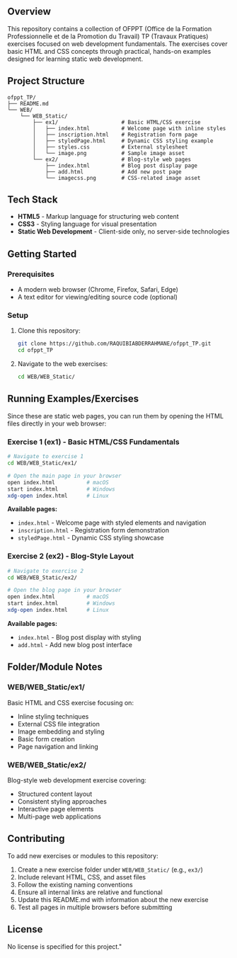 ## Overview

This repository contains a collection of OFPPT (Office de la Formation Professionnelle et de la Promotion du Travail) TP (Travaux Pratiques) exercises focused on web development fundamentals. The exercises cover basic HTML and CSS concepts through practical, hands-on examples designed for learning static web development.

## Project Structure

```
ofppt_TP/
├── README.md
└── WEB/
    └── WEB_Static/
        ├── ex1/                    # Basic HTML/CSS exercise
        │   ├── index.html          # Welcome page with inline styles
        │   ├── inscription.html    # Registration form page
        │   ├── styledPage.html     # Dynamic CSS styling example
        │   ├── styles.css          # External stylesheet
        │   └── image.png           # Sample image asset
        └── ex2/                    # Blog-style web pages
            ├── index.html          # Blog post display page
            ├── add.html            # Add new post page
            └── imagecss.png        # CSS-related image asset
```

## Tech Stack

- **HTML5** - Markup language for structuring web content
- **CSS3** - Styling language for visual presentation
- **Static Web Development** - Client-side only, no server-side technologies

## Getting Started

### Prerequisites

- A modern web browser (Chrome, Firefox, Safari, Edge)
- A text editor for viewing/editing source code (optional)

### Setup

1. Clone this repository:
   ```bash
   git clone https://github.com/RAQUIBIABDERRAHMANE/ofppt_TP.git
   cd ofppt_TP
   ```

2. Navigate to the web exercises:
   ```bash
   cd WEB/WEB_Static/
   ```

## Running Examples/Exercises

Since these are static web pages, you can run them by opening the HTML files directly in your web browser:

### Exercise 1 (ex1) - Basic HTML/CSS Fundamentals
```bash
# Navigate to exercise 1
cd WEB/WEB_Static/ex1/

# Open the main page in your browser
open index.html          # macOS
start index.html         # Windows
xdg-open index.html      # Linux
```

**Available pages:**
- `index.html` - Welcome page with styled elements and navigation
- `inscription.html` - Registration form demonstration
- `styledPage.html` - Dynamic CSS styling showcase

### Exercise 2 (ex2) - Blog-Style Layout
```bash
# Navigate to exercise 2
cd WEB/WEB_Static/ex2/

# Open the blog page in your browser
open index.html          # macOS
start index.html         # Windows
xdg-open index.html      # Linux
```

**Available pages:**
- `index.html` - Blog post display with styling
- `add.html` - Add new blog post interface

## Folder/Module Notes

### WEB/WEB_Static/ex1/
Basic HTML and CSS exercise focusing on:
- Inline styling techniques
- External CSS file integration
- Image embedding and styling
- Basic form creation
- Page navigation and linking

### WEB/WEB_Static/ex2/
Blog-style web development exercise covering:
- Structured content layout
- Consistent styling approaches
- Interactive page elements
- Multi-page web applications

## Contributing

To add new exercises or modules to this repository:

1. Create a new exercise folder under `WEB/WEB_Static/` (e.g., `ex3/`)
2. Include relevant HTML, CSS, and asset files
3. Follow the existing naming conventions
4. Ensure all internal links are relative and functional
5. Update this README.md with information about the new exercise
6. Test all pages in multiple browsers before submitting

## License

No license is specified for this project." 
